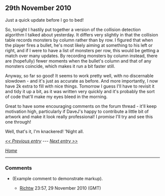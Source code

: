 ## 29th November 2010

Just a quick update before I go to bed!

So, tonight I hastily put together a version of the collision detection algorithm I talked about yesterday. It differs very slightly in that the collision table records monsters by column rather than by row. I figured that when the player fires a bullet, he's most likely aiming at something to his left or right, and if I were to have a list of monsters per row, this would be getting a match over many updates. By recording monsters by column instead, there are (hopefully) fewer moments when the bullet's column and that of any monsters coincide, which makes it run a bit faster still.

Anyway, so far so good! It seems to work pretty well, with no discernable slowdown - and it's just as accurate as before. And more importantly, I now have 2k extra to fill with nice things. Tomorrow I guess I'll have to revisit it and tidy it up a bit, as it was written very quickly and it's probably the sort of code that'll make my eyes bleed in the morning.

Great to have some encouraging comments on the forum thread - it'll keep motivation high, particularly if DaveJ's happy to contribute a little bit of artwork and make it look really professional! I *promise* I'll try and see this one through!

Well, that's it, I'm knackered! 'Night all.

*[&lt;&lt; Previous entry](OnslaughtDiary20101128 "wikilink") --- [Next entry &gt;&gt;](OnslaughtDiary20101201 "wikilink")*

*[Home](OnslaughtDiary "wikilink")*

------------------------------------------------------------------------

### Comments

-   (Example comment to demonstrate markup).
    -   [Richtw](User%3ARichtw "wikilink") 23:57, 29 November 2010 (GMT)

